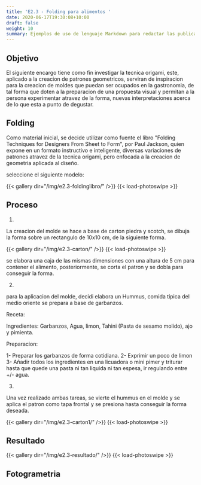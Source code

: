 ```yaml
---
title: 'E2.3 - Folding para alimentos '
date: 2020-06-17T19:30:08+10:00
draft: false
weight: 10
summary: Ejemplos de uso de lenguaje Markdown para redactar las publicaciones.
---
```


## Objetivo

El siguiente encargo tiene como fin investigar la tecnica origami, este, aplicado a la creacion de patrones geometricos, serviran de inspiracion para la creacion de moldes que puedan ser ocupados en la gastronomia, de tal forma que doten a la preparacion de una propuesta visual y permitan a la persona experimentar atravez de la forma, nuevas interpretaciones acerca de lo que esta a punto de degustar.

## Folding

Como material inicial, se decide utilizar como fuente el libro "Folding Techniques for Designers From Sheet to Form", por Paul Jackson, quien expone en un formato instructivo e inteligente, diversas variaciones de patrones atravez de la tecnica origami, pero enfocada a la creacion de geometria aplicada al diseño. 

seleccione el siguiente modelo:

{{< gallery dir="/img/e2.3-foldinglibro/" />}} {{< load-photoswipe >}}

## Proceso

1)

La creacion del molde se hace a base de carton piedra y scotch, se dibuja la forma sobre un rectangulo de 10x10 cm, de la siguiente forma.

{{< gallery dir="/img/e2.3-carton/" />}} {{< load-photoswipe >}}

se elabora una caja de las mismas dimensiones con una altura de 5 cm para contener el alimento, posteriormente, se corta el patron y se dobla para conseguir la forma.


2) 

para la aplicacion del molde, decidi elabora un Hummus, comida tipica del medio oriente se prepara a base de garbanzos.

Receta:

Ingredientes: Garbanzos, Agua, limon, Tahini (Pasta de sesamo molido), ajo y pimienta.

Preparacion: 

1- Preparar los garbanzos de forma cotidiana.
2- Exprimir un poco de limon
3- Añadir todos los ingredientes en una licuadora o mini pimer y triturar hasta que quede una pasta ni tan liquida ni tan espesa, ir regulando entre +/- agua.

3)

Una vez realizado ambas tareas, se vierte el hummus en el molde y se aplica el patron como tapa frontal y se presiona hasta conseguir la forma deseada.

{{< gallery dir="/img/e2.3-carton1/" />}} {{< load-photoswipe >}}

## Resultado

{{< gallery dir="/img/e2.3-resultado/" />}} {{< load-photoswipe >}}


## Fotogrametria

